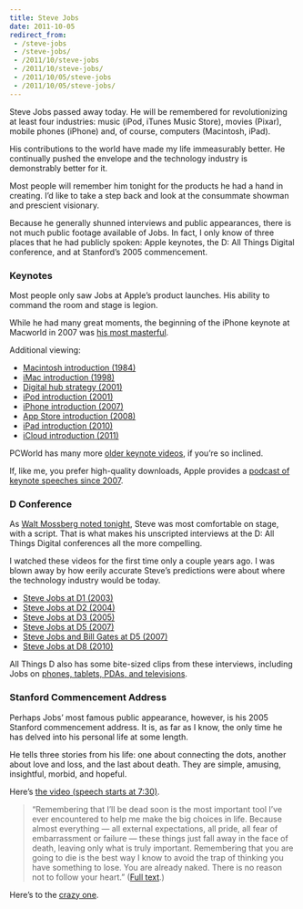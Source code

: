 ```yaml
---
title: Steve Jobs
date: 2011-10-05
redirect_from:
 - /steve-jobs
 - /steve-jobs/
 - /2011/10/steve-jobs
 - /2011/10/steve-jobs/
 - /2011/10/05/steve-jobs
 - /2011/10/05/steve-jobs/
---
```


Steve Jobs passed away today. He will be remembered for revolutionizing at least four industries: music (iPod, iTunes Music Store), movies (Pixar), mobile phones (iPhone) and, of course, computers (Macintosh, iPad).

His contributions to the world have made my life immeasurably better. He continually pushed the envelope and the technology industry is demonstrably better for it.

Most people will remember him tonight for the products he had a hand in creating. I’d like to take a step back and look at the consummate showman and prescient visionary.

Because he generally shunned interviews and public appearances, there is not much public footage available of Jobs. In fact, I only know of three places that he had publicly spoken: Apple keynotes, the D: All Things Digital conference, and at Stanford’s 2005 commencement.

### Keynotes

Most people only saw Jobs at Apple’s product launches. His ability to command the room and stage is legion.

While he had many great moments, the beginning of the iPhone keynote at Macworld in 2007 was [his most masterful](http://www.youtube.com/watch?v=ASkis57blsc).

Additional viewing:

* [Macintosh introduction (1984)](http://www.youtube.com/watch?v=G0FtgZNOD44)
* [iMac introduction (1998)](http://www.youtube.com/watch?v=PEHNrqPkefI)
* [Digital hub strategy (2001)](http://www.youtube.com/watch?v=9046oXrm7f8)
* [iPod introduction (2001)](http://www.youtube.com/watch?v=kN0SVBCJqLs)
* [iPhone introduction (2007)](http://www.youtube.com/watch?v=6uW-E496FXg)
* [App Store introduction (2008)](http://www.youtube.com/watch?v=xo9cKe_Fch8)
* [iPad introduction (2010)](http://www.youtube.com/watch?v=OBhYxj2SvRI)
* [iCloud introduction (2011)](http://www.youtube.com/watch?v=3lsMFzxtSZ8)

PCWorld has many more [older keynote videos](http://blogs.pcworld.com/techlog/archives/003627.html), if you’re so inclined.

If, like me, you prefer high-quality downloads, Apple provides a [podcast of keynote speeches since 2007](http://itunes.apple.com/us/podcast/apple-keynotes/id275834665).

### D Conference

As [Walt Mossberg noted tonight](http://allthingsd.com/20111005/the-steve-jobs-i-knew/), Steve was most comfortable on stage, with a script. That is what makes his unscripted interviews at the D: All Things Digital conferences all the more compelling.

I watched these videos for the first time only a couple years ago. I was blown away by how eerily accurate Steve’s predictions were about where the technology industry would be today.

* [Steve Jobs at D1 (2003)](http://allthingsd.com/video/?video_id=162F122B-2500-4BF8-8240-C8D1A603A816)
* [Steve Jobs at D2 (2004)](http://allthingsd.com/video/?video_id=7B6BC6F0-21CE-441A-802D-DD0D94C259F9)
* [Steve Jobs at D3 (2005)](http://allthingsd.com/video/?video_id=CB826DC7-57A4-4DE3-BB2F-255AECDC80E6)
* [Steve Jobs at D5 (2007)](http://allthingsd.com/video/?video_id=FED32584-B94E-49D9-A194-28ED6BC80486)
* [Steve Jobs and Bill Gates at D5 (2007)](http://allthingsd.com/video/?video_id=60C4F9FA-9AD5-4D04-8BB6-015AEBB1C052)
* [Steve Jobs at D8 (2010)](http://allthingsd.com/video/?video_id=70F7CC1D-FFBF-4BE0-BFF1-08C300E31E11)

All Things D also has some bite-sized clips from these interviews, including Jobs on [phones, tablets, PDAs, and televisions](http://allthingsd.com/20110826/steve-jobs-through-the-years-highlights-from-the-d-conference/).

### Stanford Commencement Address

Perhaps Jobs’ most famous public appearance, however, is his 2005 Stanford commencement address. It is, as far as I know, the only time he has delved into his personal life at some length.

He tells three stories from his life: one about connecting the dots, another about love and loss, and the last about death. They are simple, amusing, insightful, morbid, and hopeful.

Here’s [the video (speech starts at 7:30)](http://www.youtube.com/watch?v=Hd_ptbiPoXM&feature=player_detailpage#t=450s).

> “Remembering that I’ll be dead soon is the most important tool I’ve ever encountered to help me make the big choices in life. Because almost everything — all external expectations, all pride, all fear of embarrassment or failure — these things just fall away in the face of death, leaving only what is truly important. Remembering that you are going to die is the best way I know to avoid the trap of thinking you have something to lose. You are already naked. There is no reason not to follow your heart.”
> ([Full text](http://news.stanford.edu/news/2005/june15/jobs-061505.html).)

Here’s to the [crazy one](http://www.youtube.com/watch?v=8rwsuXHA7RA).